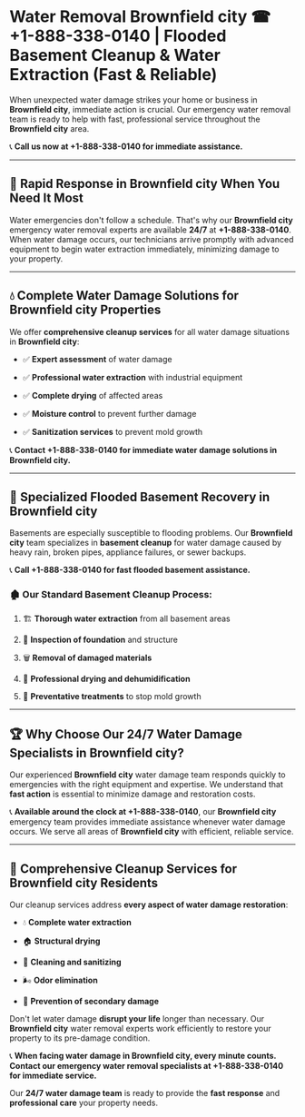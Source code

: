 # Water Removal Brownfield city ☎ +1-888-338-0140 | Flooded Basement Cleanup & Water Extraction (Fast & Reliable)

When unexpected water damage strikes your home or business in **Brownfield city**, immediate action is crucial. Our emergency water removal team is ready to help with fast, professional service throughout the **Brownfield city** area. 

📞 **Call us now at +1-888-338-0140 for immediate assistance.**
---
## 🚀 Rapid Response in Brownfield city When You Need It Most
Water emergencies don't follow a schedule. That's why our **Brownfield city** emergency water removal experts are available **24/7** at **+1-888-338-0140**. When water damage occurs, our technicians arrive promptly with advanced equipment to begin water extraction immediately, minimizing damage to your property.
---
## 💧 Complete Water Damage Solutions for Brownfield city Properties
We offer **comprehensive cleanup services** for all water damage situations in **Brownfield city**:
- ✅ **Expert assessment** of water damage  
- ✅ **Professional water extraction** with industrial equipment  
- ✅ **Complete drying** of affected areas  
- ✅ **Moisture control** to prevent further damage  
- ✅ **Sanitization services** to prevent mold growth  
📞 **Contact +1-888-338-0140 for immediate water damage solutions in Brownfield city.**
---
## 🌊 Specialized Flooded Basement Recovery in Brownfield city
Basements are especially susceptible to flooding problems. Our **Brownfield city** team specializes in **basement cleanup** for water damage caused by heavy rain, broken pipes, appliance failures, or sewer backups. 
📞 **Call +1-888-338-0140 for fast flooded basement assistance.**
### 🏚️ Our Standard Basement Cleanup Process:
1. 🏗️ **Thorough water extraction** from all basement areas  
2. 🔎 **Inspection of foundation** and structure  
3. 🗑️ **Removal of damaged materials**  
4. 💨 **Professional drying and dehumidification**  
5. 🚫 **Preventative treatments** to stop mold growth  
---
## 🏆 Why Choose Our 24/7 Water Damage Specialists in Brownfield city?
Our experienced **Brownfield city** water damage team responds quickly to emergencies with the right equipment and expertise. We understand that **fast action** is essential to minimize damage and restoration costs.
📞 **Available around the clock at +1-888-338-0140**, our **Brownfield city** emergency team provides immediate assistance whenever water damage occurs. We serve all areas of **Brownfield city** with efficient, reliable service.
---
## 🧹 Comprehensive Cleanup Services for Brownfield city Residents
Our cleanup services address **every aspect of water damage restoration**:
- 💧 **Complete water extraction**  
- 🏠 **Structural drying**  
- 🧼 **Cleaning and sanitizing**  
- 🌬️ **Odor elimination**  
- 🚫 **Prevention of secondary damage**  
Don't let water damage **disrupt your life** longer than necessary. Our **Brownfield city** water removal experts work efficiently to restore your property to its pre-damage condition.
📞 **When facing water damage in Brownfield city, every minute counts. Contact our emergency water removal specialists at +1-888-338-0140 for immediate service.**
Our **24/7 water damage team** is ready to provide the **fast response** and **professional care** your property needs.
